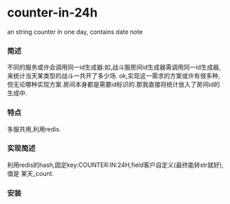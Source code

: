 # counter-in-24h
an string counter in one day, contains date note

### 简述
不同的服务或许会调用同一id生成器:如,战斗服房间id生成器需调用同一id生成器,来统计当天某类型的战斗一共开了多少场.
ok,实现这一需求的方案或许有很多种,但无论哪种实现方案.房间本身都是需要id标识的.那我直接将统计放入了房间id的生成中.
### 特点
多服共用,利用redis.
### 实现简述
利用redis的hash,固定key:COUNTER:IN:24H,field客户自定义(最终能转str就好),值是 某天_count.
### 安装 
